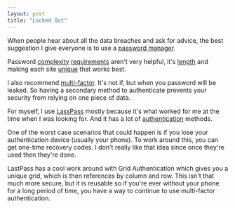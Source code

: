 ```yaml
---
layout: post
title: "Locked Out"
---
```


When people hear about all the data breaches and ask for advice, the best suggestion I give everyone is to use a [password manager](https://en.wikipedia.org/wiki/Password_manager).

Password [complexity](https://nakedsecurity.sophos.com/2014/10/24/do-we-really-need-strong-passwords/) [requirements](https://nakedsecurity.sophos.com/2016/08/17/why-you-still-cant-trust-password-strength-meters/) aren't very helpful, it's [length](https://xkcd.com/936) and making each site [unique](https://xkcd.com/792/) that works best.

I also recommend [multi-factor](https://en.wikipedia.org/wiki/Multi-factor_authentication). It's not if, but when you password will be leaked. So having a secondary method to authenticate prevents your security from relying on one piece of data.

For myself, I use [LassPass](https://www.lastpass.com) mostly because it's what worked for me at the time when I was looking for. And it has a lot of [authentication](https://support.logmeininc.com/lastpass/help/enable-multifactor-authentication-lp010002) methods.

One of the worst case scenarios that could happen is if you lose your authentication device (usually your phone). To work around this, you can get one-time recovery codes. I don't really like that idea since once they're used then they're done.

LastPass has a cool work around with Grid Authentication which gives you a unique grid, which is then references by column and row. This isn't that much more secure, but it is reusable so if you're ever without your phone for a long period of time, you have a way to continue to use multi-factor authentication.